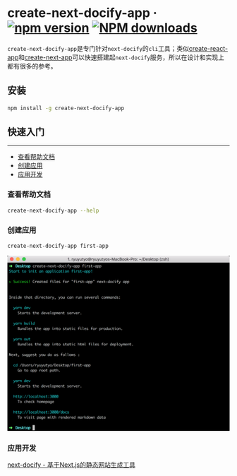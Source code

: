 # create-next-docify-app &middot; [![npm version](https://img.shields.io/npm/v/create-next-docify-app.svg?style=flat)](https://www.npmjs.com/package/create-next-docify-app) [![NPM downloads](https://img.shields.io/npm/dm/create-next-docify-app.svg?style=flat-square)](http://www.npmtrends.com/create-next-docify-app)

`create-next-docify-app`是专门针对`next-docify`的`cli`工具；类似[create-react-app](https://github.com/facebook/create-react-app)和[create-next-app](https://github.com/segmentio/create-next-app)可以快速搭建起`next-docify`服务，所以在设计和实现上都有很多的参考。

## 安装

```bash
npm install -g create-next-docify-app
```

## 快速入门

---

- [查看帮助文档](#查看帮助文档)
- [创建应用](#创建应用)
- [应用开发](#应用开发)

### 查看帮助文档

```bash
create-next-docify-app --help
```

### 创建应用

```bash
create-next-docify-app first-app
```

![创建应用](docs/create-next-docify-app.png)

### 应用开发

[next-docify - 基于Next.js的静态网站生成工具](https://github.com/ryuever/next-docify/tree/master/packages/next-docify)